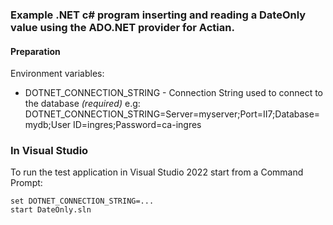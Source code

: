 ### Example .NET c# program inserting and reading a DateOnly value using the ADO.NET provider for Actian.
#### Preparation
Environment variables:
- DOTNET_CONNECTION_STRING - Connection String used to connect to the database _(required)_
e.g: DOTNET_CONNECTION_STRING=Server=myserver;Port=II7;Database=mydb;User ID=ingres;Password=ca-ingres

### In Visual Studio

To run the test application in Visual Studio 2022 start from a Command Prompt: 

    set DOTNET_CONNECTION_STRING=...
    start DateOnly.sln

